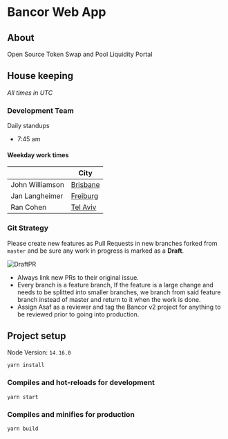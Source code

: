 # Bancor Web App

## About

Open Source Token Swap and Pool Liquidity Portal

## House keeping

_All times in UTC_

### Development Team

Daily standups

- 7:45 am

#### Weekday work times

|                 | City                                                                |
| --------------- | ------------------------------------------------------------------- |
| John Williamson | [Brisbane](https://www.timeanddate.com/worldclock/australia/)       |
| Jan Langheimer  | [Freiburg](https://www.timeanddate.com/worldclock/germany/freiburg) |
| Ran Cohen       | [Tel Aviv](https://www.timeanddate.com/worldclock/israel/tel-aviv)  |

### Git Strategy

Please create new features as Pull Requests in new branches forked from `master` and be sure any work in progress is marked as a **Draft**.

![DraftPR](https://github.com/bancorprotocol/webapp/raw/master/docs/media/draftPr.png)

- Always link new PRs to their original issue.
- Every branch is a feature branch, If the feature is a large change and needs to be splitted into smaller branches, we branch from said feature branch instead of master and return to it when the work is done.
- Assign Asaf as a reviewer and tag the Bancor v2 project for anything to be reviewed prior to going into production.

## Project setup

Node Version: `14.16.0`

```
yarn install
```

### Compiles and hot-reloads for development

```
yarn start
```

### Compiles and minifies for production

```
yarn build
```
